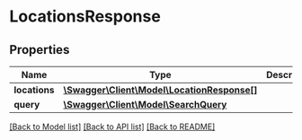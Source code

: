 # LocationsResponse

## Properties
Name | Type | Description | Notes
------------ | ------------- | ------------- | -------------
**locations** | [**\Swagger\Client\Model\LocationResponse[]**](LocationResponse.md) |  | [optional] 
**query** | [**\Swagger\Client\Model\SearchQuery**](SearchQuery.md) |  | [optional] 

[[Back to Model list]](../README.md#documentation-for-models) [[Back to API list]](../README.md#documentation-for-api-endpoints) [[Back to README]](../README.md)


